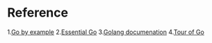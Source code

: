 # Reference

1.[Go by example](https://gobyexample.com/)
2.[Essential Go](https://www.programming-books.io/essential/go) 
3.[Golang documenation](https://golang.org/doc/)
4.[Tour of Go](https://tour.golang.org/welcome/4)

